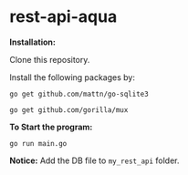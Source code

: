 # rest-api-aqua

**Installation:**

Clone this repository.  

Install the following packages by:

`go get github.com/mattn/go-sqlite3`

`go get github.com/gorilla/mux`

**To Start the program:**

`go run main.go`

 **Notice:**
 Add the DB file to `my_rest_api` folder.
